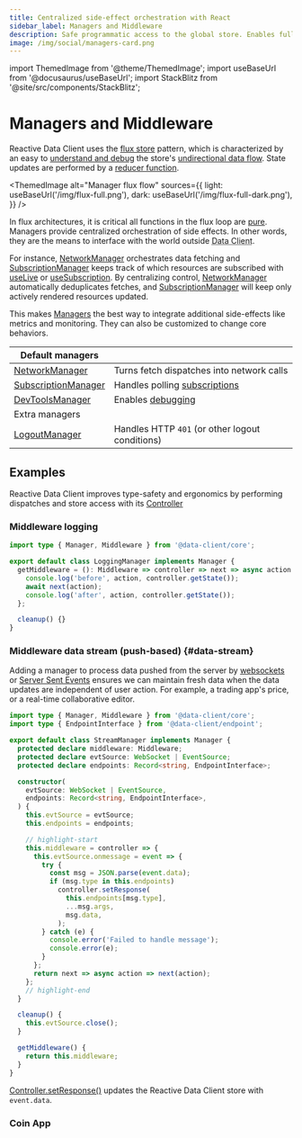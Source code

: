 ```yaml
---
title: Centralized side-effect orchestration with React
sidebar_label: Managers and Middleware
description: Safe programmatic access to the global store. Enables fully extensible and scalable side-effects.
image: /img/social/managers-card.png
---
```


import ThemedImage from '@theme/ThemedImage';
import useBaseUrl from '@docusaurus/useBaseUrl';
import StackBlitz from '@site/src/components/StackBlitz';

<head>
  <meta name="docsearch:pagerank" content="40"/>
</head>

# Managers and Middleware

Reactive Data Client uses the [flux store](https://facebookarchive.github.io/flux/docs/in-depth-overview/) pattern, which is
characterized by an easy to [understand and debug](../guides/debugging.md) the store's [undirectional data flow](<https://en.wikipedia.org/wiki/Unidirectional_Data_Flow_(computer_science)>). State updates are performed by a [reducer function](https://github.com/reactive/data-client/blob/master/packages/core/src/state/reducer/createReducer.ts#L19).

<ThemedImage
  alt="Manager flux flow"
  sources={{
    light: useBaseUrl('/img/flux-full.png'),
    dark: useBaseUrl('/img/flux-full-dark.png'),
  }}
/>

In flux architectures, it is critical all functions in the flux loop are [pure](https://react.dev/learn/keeping-components-pure).
Managers provide centralized orchestration of side effects. In other words, they are the means to interface
with the world outside <abbr title="Reactive Data Client">Data Client</abbr>.

For instance, [NetworkManager](../api/NetworkManager.md) orchestrates data fetching and [SubscriptionManager](../api/SubscriptionManager.md)
keeps track of which resources are subscribed with [useLive](../api/useLive.md) or [useSubscription](../api/useSubscription.md). By centralizing control, [NetworkManager](../api/NetworkManager.md) automatically deduplicates fetches, and [SubscriptionManager](../api/SubscriptionManager.md)
will keep only actively rendered resources updated.

This makes [Managers](../api/Manager.md) the best way to integrate additional side-effects like metrics and monitoring.
They can also be customized to change core behaviors.


| Default managers                                     | |
| ---------------------------------------------------- | ------------------------------------------------------------------------------------ |
| [NetworkManager](../api/NetworkManager.md)           | Turns fetch dispatches into network calls                                            |
| [SubscriptionManager](../api/SubscriptionManager.md) | Handles polling [subscriptions](../getting-started/data-dependency.md#subscriptions) |
| [DevToolsManager](../api/DevToolsManager.md)         | Enables [debugging](../guides/debugging.md)                                          |
| Extra managers                                       |
| [LogoutManager](../api/LogoutManager.md)             | Handles HTTP `401` (or other logout conditions)                                      |

## Examples

Reactive Data Client improves type-safety and ergonomics by performing dispatches and store access with
its [Controller](../api/Controller.md)

### Middleware logging

```typescript
import type { Manager, Middleware } from '@data-client/core';

export default class LoggingManager implements Manager {
  getMiddleware = (): Middleware => controller => next => async action => {
    console.log('before', action, controller.getState());
    await next(action);
    console.log('after', action, controller.getState());
  };

  cleanup() {}
}
```

### Middleware data stream (push-based) {#data-stream}

Adding a manager to process data pushed from the server by [websockets](https://developer.mozilla.org/en-US/docs/Web/API/WebSockets_API)
or [Server Sent Events](https://developer.mozilla.org/en-US/docs/Web/API/Server-sent_events) ensures
we can maintain fresh data when the data updates are independent of user action. For example, a trading app's
price, or a real-time collaborative editor.

```typescript
import type { Manager, Middleware } from '@data-client/core';
import type { EndpointInterface } from '@data-client/endpoint';

export default class StreamManager implements Manager {
  protected declare middleware: Middleware;
  protected declare evtSource: WebSocket | EventSource;
  protected declare endpoints: Record<string, EndpointInterface>;

  constructor(
    evtSource: WebSocket | EventSource,
    endpoints: Record<string, EndpointInterface>,
  ) {
    this.evtSource = evtSource;
    this.endpoints = endpoints;

    // highlight-start
    this.middleware = controller => {
      this.evtSource.onmessage = event => {
        try {
          const msg = JSON.parse(event.data);
          if (msg.type in this.endpoints)
            controller.setResponse(
              this.endpoints[msg.type],
              ...msg.args,
              msg.data,
            );
        } catch (e) {
          console.error('Failed to handle message');
          console.error(e);
        }
      };
      return next => async action => next(action);
    };
    // highlight-end
  }

  cleanup() {
    this.evtSource.close();
  }

  getMiddleware() {
    return this.middleware;
  }
}
```

[Controller.setResponse()](../api/Controller.md#setResponse) updates the Reactive Data Client store
with `event.data`.

### Coin App

<StackBlitz app="coin-app" file="src/index.tsx,src/resources/Ticker.ts,src/pages/AssetDetail/AssetPrice.tsx,src/resources/StreamManager.ts" height="600" />
